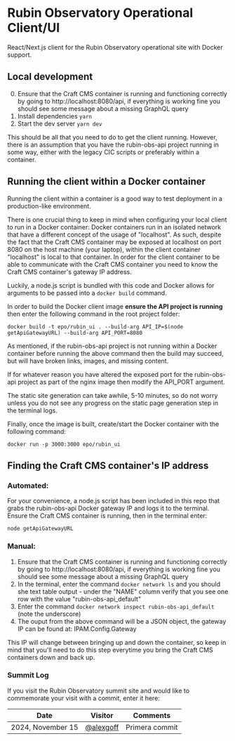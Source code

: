 # Rubin Observatory Operational Client/UI

React/Next.js client for the Rubin Observatory operational site with Docker support.

## Local development

0. Ensure that the Craft CMS container is running and functioning correctly by going to http://localhost:8080/api, if everything is working fine you should see some message about a missing GraphQL query
1. Install dependencies ```yarn``` 
2. Start the dev server ```yarn dev```

This should be all that you need to do to get the client running. However, there is an assumption that you have the rubin-obs-api project running in some way, either with the legacy CIC scripts or preferably within a container. 

## Running the client within a Docker container

Running the client within a container is a good way to test deployment in a production-like environment.

There is one crucial thing to keep in mind when configuring your local client to run in a Docker container: Docker containers run in an isolated network that have a different concept of the usage of "localhost". As such, despite the fact that the Craft CMS container may be exposed at localhost on port 8080 on the host machine (your laptop), within the client container "localhost" is local to that container. In order for the client container to be able to communicate with the Craft CMS container you need to know the Craft CMS container's gateway IP address.

Luckily, a node.js script is bundled with this code and Docker allows for arguments to be passed into a `docker build` command.

In order to build the Docker client image **ensure the API project is running** then enter the following command in the root project folder:

```
docker build -t epo/rubin_ui . --build-arg API_IP=$(node getApiGatewayURL) --build-arg API_PORT=8080
```

As mentioned, if the rubin-obs-api project is not running within a Docker container before running the above command then the build may succeed, but will have broken links, images, and missing content.

If for whatever reason you have altered the exposed port for the rubin-obs-api project as part of the nginx image then modify the API_PORT argument.

The static site generation can take awhile, 5-10 minutes, so do not worry unless you do not see any progress on the static page generation step in the terminal logs.

Finally, once the image is built, create/start the Docker container with the following command:

```
docker run -p 3000:3000 epo/rubin_ui
```

## Finding the Craft CMS container's IP address

### Automated:

For your convenience, a node.js script has been included in this repo that grabs the rubin-obs-api Docker gateway IP and logs it to the terminal. Ensure the Craft CMS container is running, then in the terminal enter:

```
node getApiGatewayURL
```


### Manual:

1. Ensure that the Craft CMS container is running and functioning correctly by going to http://localhost:8080/api, if everything is working fine you should see some message about a missing GraphQL query
2. In the terminal, enter the command ```docker network ls``` and you should she text table output - under the "NAME" column verify that you see one row with the value "rubin-obs-api_default"
3. Enter the command ```docker network inspect rubin-obs-api_default``` (note the underscore)
4. The ouput from the above command will be a JSON object, the gateway IP can be found at: IPAM.Config.Gateway

This IP will change between bringing up and down the container, so keep in mind that you'll need to do this step everytime you bring the Craft CMS containers down and back up.

### Summit Log

If you visit the Rubin Observatory summit site and would like to commemorate your visit with a commit, enter it here:

|Date|Visitor|Comments|
|----|-------|--------|
|2024, November 15|[@alexgoff](https://github.com/alexgoff)|Primera commit|

